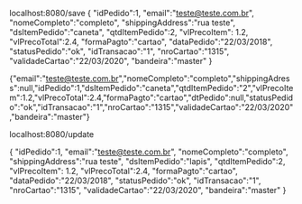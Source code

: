 localhost:8080/save
{
      "idPedido":1,
      "email":"teste@teste.com.br",
      "nomeCompleto":"completo",
      "shippingAddress":"rua teste",
      "dsItemPedido":"caneta",
      "qtdItemPedido":2,
      "vlPrecoItem": 1.2,
      "vlPrecoTotal":2.4,
      "formaPagto":"cartao",
      "dataPedido":"22/03/2018",
      "statusPedido":"ok",
      "idTransacao":"1",
      "nroCartao":"1315",
      "validadeCartao":"22/03/2020",
      "bandeira":"master"
}

{"email":"teste@teste.com.br","nomeCompleto":"completo","shippingAdress":null,"idPedido":1,"dsItemPedido":"caneta","qtdItemPedido":"2","vlPrecoItem":1.2,"vlPrecoTotal":2.4,"formaPagto":"cartao","dtPedido":null,"statusPedido":"ok","idTransacao":"1","nroCartao":"1315","validadeCartao":"22/03/2020","bandeira":"master"}

localhost:8080/update

{
      "idPedido":1,
      "email":"teste@teste.com.br",
      "nomeCompleto":"completo",
      "shippingAddress":"rua teste",
      "dsItemPedido":"lapis",
      "qtdItemPedido":2,
      "vlPrecoItem": 1.2,
      "vlPrecoTotal":2.4,
      "formaPagto":"cartao",
      "dataPedido":"22/03/2018",
      "statusPedido":"ok",
      "idTransacao":"1",
      "nroCartao":"1315",
      "validadeCartao":"22/03/2020",
      "bandeira":"master"
}
